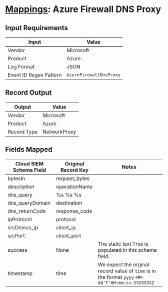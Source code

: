 # [Mappings](README.md): Azure Firewall DNS Proxy

## Input Requirements

|Input|Value|
|-----|-----|
|Vendor|Microsoft|
|Product|Azure|
|Log Format|JSON|
|Event ID Regex Pattern|`AzureFirewallDnsProxy`|

## Record Output

|Output|Value|
|------|-----|
|Vendor|Microsoft|
|Product|Azure|
|Record Type|NetworkProxy|

## Fields Mapped

|Cloud SIEM Schema Field|Original Record Key|Notes|
|-----------------------|-------------------|-----|
|bytesIn|request_bytes||
|description|operationName||
|dns_query|%s %s %s||
|dns_queryDomain|destination||
|dns_returnCode|response_code||
|ipProtocol|protocol||
|srcDevice_ip|client_ip||
|srcPort|client_port||
|success|None|The static text `True` is populated in this schema field.|
|timestamp|time|We expect the orginal record value of `time` is in the format `yyyy-MM-dd'T'HH:mm:ss.SSSSSSSZ`|

